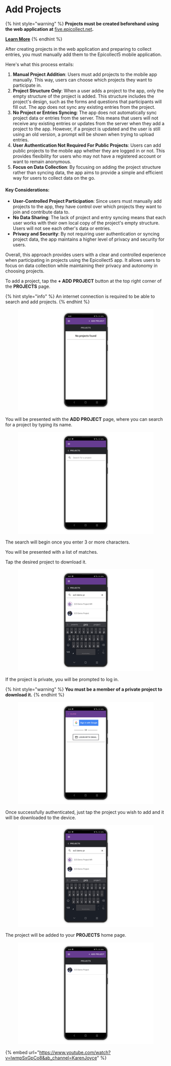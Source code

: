 # Add Projects

{% hint style="warning" %}
**Projects must be created beforehand using the web application at** [five.epicollect.net](https://five.epicollect.net/)**.**&#x20;

[**Learn More**](../web-application/create-a-project.md)
{% endhint %}

After creating projects in the web application and preparing to collect entries, you must manually add them to the Epicollect5 mobile application.

Here's what this process entails:

1. **Manual Project Addition**: Users must add projects to the mobile app manually. This way, users can choose which projects they want to participate in.
2. **Project Structure Only**: When a user adds a project to the app, only the empty structure of the project is added. This structure includes the project's design, such as the forms and questions that participants will fill out. The app does not sync any existing entries from the project.
3. **No Project or Entries Syncing**: The app does not automatically sync project data or entries from the server. This means that users will not receive any existing entries or updates from the server when they add a project to the app. However, if a project is updated and the user is still using an old version, a prompt will be shown when trying to upload entries.
4. **User Authentication Not Required For Public Projects**: Users can add public projects to the mobile app whether they are logged in or not. This provides flexibility for users who may not have a registered account or want to remain anonymous.
5. **Focus on Data Collection**: By focusing on adding the project structure rather than syncing data, the app aims to provide a simple and efficient way for users to collect data on the go.

#### Key Considerations:

* **User-Controlled Project Participation**: Since users must manually add projects to the app, they have control over which projects they want to join and contribute data to.
* **No Data Sharing**: The lack of project and entry syncing means that each user works with their own local copy of the project's empty structure. Users will not see each other's data or entries.
* **Privacy and Security**: By not requiring user authentication or syncing project data, the app maintains a higher level of privacy and security for users.

Overall, this approach provides users with a clear and controlled experience when participating in projects using the Epicollect5 app. It allows users to focus on data collection while maintaining their privacy and autonomy in choosing projects.

To add a project, tap the **+ ADD PROJECT** button at the top right corner of the **PROJECTS** page.

{% hint style="info" %}
An internet connection is required to be able to search and add projects.
{% endhint %}

<div align="left"><figure><img src="../.gitbook/assets/20230412_185446860_1.png" alt=""><figcaption></figcaption></figure></div>

You will be presented with the **ADD PROJECT** page, where you can search for a project by typing its name.

<figure><img src="../.gitbook/assets/20230412_185446397_1.png" alt=""><figcaption></figcaption></figure>

The search will begin once you enter 3 or more characters.

You will be presented with a list of matches.

Tap the desired project to download it.

<figure><img src="../.gitbook/assets/20230412_185447733_1 (1).png" alt=""><figcaption></figcaption></figure>

If the project is private, you will be prompted to log in.

{% hint style="warning" %}
**You must be a member of a private project to download it.**
{% endhint %}

<figure><img src="../.gitbook/assets/20230412_185447259_1.png" alt=""><figcaption></figcaption></figure>

Once successfully authenticated, just tap the project you wish to add and it will be downloaded to the device.

<figure><img src="../.gitbook/assets/20230412_185447733_1.png" alt=""><figcaption></figcaption></figure>

The project will be added to your **PROJECTS** home page.

<figure><img src="../.gitbook/assets/20230412_185448096_1.png" alt=""><figcaption></figcaption></figure>

{% embed url="https://www.youtube.com/watch?v=lwmpSxGpCo8&ab_channel=KarenJoyce" %}
